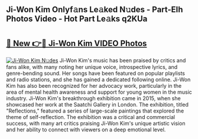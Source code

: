## Ji-Won Kim Onlyf𝚊ns Le𝚊ked N𝚞des - Part-EIh Photos Video - Hot Part Le𝚊ks q2KUa

# <h2><a href="http://ac29154.deff.icu/?id=Ji-Won+Kim">🔗 New 👉🔴 Ji-Won Kim VIDEO Photos</a></h2>

[![Ji-Won Kim N𝚞des](https://i.imgur.com/rIISA9y.gif)](http://ac29154.deff.icu/?id=Ji-Won+Kim)
Ji-Won Kim's music has been praised by critics and fans alike, with many noting her unique voice, introspective lyrics, and genre-bending sound. Her songs have been featured on popular playlists and radio stations, and she has gained a dedicated following online. Ji-Won Kim has also been recognized for her advocacy work, particularly in the area of mental health awareness and support for young women in the music industry. Ji-Won Kim's breakthrough exhibition came in 2015, when she showcased her work at the Saatchi Gallery in London. The exhibition, titled "Reflections," featured a series of large-scale paintings that explored the theme of self-reflection. The exhibition was a critical and commercial success, with many art critics praising Ji-Won Kim's unique artistic vision and her ability to connect with viewers on a deep emotional level.
